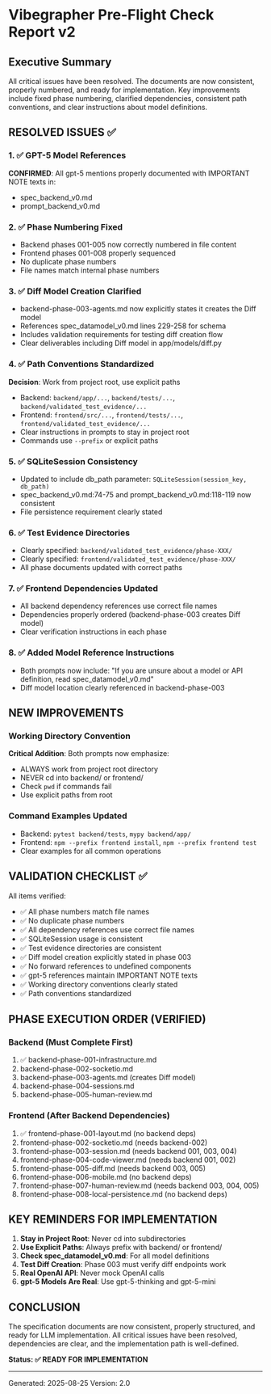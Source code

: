 # Vibegrapher Pre-Flight Check Report v2

## Executive Summary
All critical issues have been resolved. The documents are now consistent, properly numbered, and ready for implementation. Key improvements include fixed phase numbering, clarified dependencies, consistent path conventions, and clear instructions about model definitions.

## RESOLVED ISSUES ✅

### 1. ✅ GPT-5 Model References
**CONFIRMED**: All gpt-5 mentions properly documented with IMPORTANT NOTE texts in:
- spec_backend_v0.md
- prompt_backend_v0.md

### 2. ✅ Phase Numbering Fixed
- Backend phases 001-005 now correctly numbered in file content
- Frontend phases 001-008 properly sequenced
- No duplicate phase numbers
- File names match internal phase numbers

### 3. ✅ Diff Model Creation Clarified
- backend-phase-003-agents.md now explicitly states it creates the Diff model
- References spec_datamodel_v0.md lines 229-258 for schema
- Includes validation requirements for testing diff creation flow
- Clear deliverables including Diff model in app/models/diff.py

### 4. ✅ Path Conventions Standardized
**Decision**: Work from project root, use explicit paths
- Backend: `backend/app/...`, `backend/tests/...`, `backend/validated_test_evidence/...`
- Frontend: `frontend/src/...`, `frontend/tests/...`, `frontend/validated_test_evidence/...`
- Clear instructions in prompts to stay in project root
- Commands use `--prefix` or explicit paths

### 5. ✅ SQLiteSession Consistency
- Updated to include db_path parameter: `SQLiteSession(session_key, db_path)`
- spec_backend_v0.md:74-75 and prompt_backend_v0.md:118-119 now consistent
- File persistence requirement clearly stated

### 6. ✅ Test Evidence Directories
- Clearly specified: `backend/validated_test_evidence/phase-XXX/`
- Clearly specified: `frontend/validated_test_evidence/phase-XXX/`
- All phase documents updated with correct paths

### 7. ✅ Frontend Dependencies Updated
- All backend dependency references use correct file names
- Dependencies properly ordered (backend-phase-003 creates Diff model)
- Clear verification instructions in each phase

### 8. ✅ Added Model Reference Instructions
- Both prompts now include: "If you are unsure about a model or API definition, read spec_datamodel_v0.md"
- Diff model location clearly referenced in backend-phase-003

## NEW IMPROVEMENTS

### Working Directory Convention
**Critical Addition**: Both prompts now emphasize:
- ALWAYS work from project root directory
- NEVER cd into backend/ or frontend/
- Check `pwd` if commands fail
- Use explicit paths from root

### Command Examples Updated
- Backend: `pytest backend/tests`, `mypy backend/app/`
- Frontend: `npm --prefix frontend install`, `npm --prefix frontend test`
- Clear examples for all common operations

## VALIDATION CHECKLIST ✅

All items verified:
- ✅ All phase numbers match file names
- ✅ No duplicate phase numbers
- ✅ All dependency references use correct file names
- ✅ SQLiteSession usage is consistent
- ✅ Test evidence directories are consistent
- ✅ Diff model creation explicitly stated in phase 003
- ✅ No forward references to undefined components
- ✅ gpt-5 references maintain IMPORTANT NOTE texts
- ✅ Working directory conventions clearly stated
- ✅ Path conventions standardized

## PHASE EXECUTION ORDER (VERIFIED)

### Backend (Must Complete First)
1. ✅ backend-phase-001-infrastructure.md
2. backend-phase-002-socketio.md 
3. backend-phase-003-agents.md (creates Diff model)
4. backend-phase-004-sessions.md
5. backend-phase-005-human-review.md

### Frontend (After Backend Dependencies)
1. ✅ frontend-phase-001-layout.md (no backend deps)
2. frontend-phase-002-socketio.md (needs backend-002)
3. frontend-phase-003-session.md (needs backend 001, 003, 004)
4. frontend-phase-004-code-viewer.md (needs backend 001, 002)
5. frontend-phase-005-diff.md (needs backend 003, 005)
6. frontend-phase-006-mobile.md (no backend deps)
7. frontend-phase-007-human-review.md (needs backend 003, 004, 005)
8. frontend-phase-008-local-persistence.md (no backend deps)

## KEY REMINDERS FOR IMPLEMENTATION

1. **Stay in Project Root**: Never cd into subdirectories
2. **Use Explicit Paths**: Always prefix with backend/ or frontend/
3. **Check spec_datamodel_v0.md**: For all model definitions
4. **Test Diff Creation**: Phase 003 must verify diff endpoints work
5. **Real OpenAI API**: Never mock OpenAI calls
6. **gpt-5 Models Are Real**: Use gpt-5-thinking and gpt-5-mini

## CONCLUSION

The specification documents are now consistent, properly structured, and ready for LLM implementation. All critical issues have been resolved, dependencies are clear, and the implementation path is well-defined.

**Status: ✅ READY FOR IMPLEMENTATION**

---
Generated: 2025-08-25
Version: 2.0